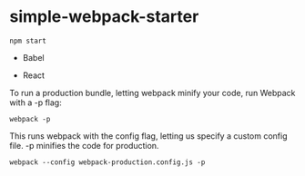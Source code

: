# simple-webpack-starter

`npm start`

- Babel

- React


To run a production bundle, letting webpack minify your code, run Webpack with a -p flag:

`webpack -p`

This runs webpack with the config flag, letting us specify a custom config file. -p minifies the code for production.


`webpack --config webpack-production.config.js -p`

